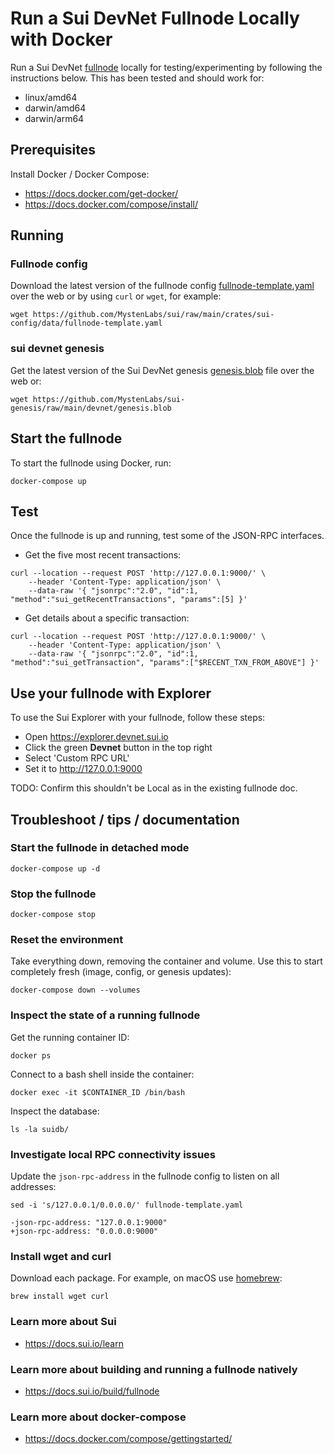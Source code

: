 # Run a Sui DevNet Fullnode Locally with Docker

Run a Sui DevNet [fullnode](../../doc/src/build/fullnode.md) locally for testing/experimenting by following the instructions below. This has been tested and should work for:

- linux/amd64
- darwin/amd64 
- darwin/arm64

## Prerequisites

Install Docker / Docker Compose:
- https://docs.docker.com/get-docker/
- https://docs.docker.com/compose/install/

## Running

### Fullnode config

Download the latest version of the fullnode config [fullnode-template.yaml](https://github.com/MystenLabs/sui/raw/main/crates/sui-config/data/fullnode-template.yaml) over the web or by using `curl` or `wget`, for example:

```shell
wget https://github.com/MystenLabs/sui/raw/main/crates/sui-config/data/fullnode-template.yaml
```

### sui devnet genesis

Get the latest version of the Sui DevNet genesis [genesis.blob](https://github.com/MystenLabs/sui-genesis/raw/main/devnet/genesis.blob) file over the web or:

```wget https://github.com/MystenLabs/sui-genesis/raw/main/devnet/genesis.blob```


## Start the fullnode

To start the fullnode using Docker, run:

```shell
docker-compose up
```

## Test

Once the fullnode is up and running, test some of the JSON-RPC interfaces.

- Get the five most recent transactions:

```
curl --location --request POST 'http://127.0.0.1:9000/' \
    --header 'Content-Type: application/json' \
    --data-raw '{ "jsonrpc":"2.0", "id":1, "method":"sui_getRecentTransactions", "params":[5] }'
```

- Get details about a specific transaction:

```
curl --location --request POST 'http://127.0.0.1:9000/' \
    --header 'Content-Type: application/json' \
    --data-raw '{ "jsonrpc":"2.0", "id":1, "method":"sui_getTransaction", "params":["$RECENT_TXN_FROM_ABOVE"] }'
```

## Use your fullnode with Explorer 

To use the Sui Explorer with your fullnode, follow these steps:
- Open https://explorer.devnet.sui.io
- Click the green **Devnet** button in the top right
- Select 'Custom RPC URL'
- Set it to http://127.0.0.1:9000

TODO: Confirm this shouldn't be Local as in the existing fullnode doc.

## Troubleshoot / tips / documentation

### Start the fullnode in detached mode

```docker-compose up -d```

### Stop the fullnode

```docker-compose stop```

### Reset the environment

Take everything down, removing the container and volume. Use this to start completely fresh (image, config, or genesis updates):

```docker-compose down --volumes```

### Inspect the state of a running fullnode

Get the running container ID:

```docker ps```

Connect to a bash shell inside the container:

```docker exec -it $CONTAINER_ID /bin/bash```

Inspect the database:

```ls -la suidb/```

### Investigate local RPC connectivity issues

Update the `json-rpc-address` in the fullnode config to listen on all addresses:

```sed -i 's/127.0.0.1/0.0.0.0/' fullnode-template.yaml```

```
-json-rpc-address: "127.0.0.1:9000"
+json-rpc-address: "0.0.0.0:9000"
```

### Install wget and curl

Download each package. For example, on macOS use [homebrew](https://brew.sh/):

```brew install wget curl```

### Learn more about Sui
- https://docs.sui.io/learn

### Learn more about building and running a fullnode natively
- https://docs.sui.io/build/fullnode

### Learn more about docker-compose
- https://docs.docker.com/compose/gettingstarted/
